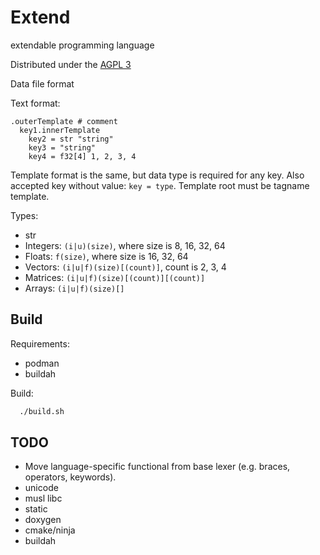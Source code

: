 # Extend

extendable programming language

Distributed under the [AGPL 3](LICENSE.md)

Data file format

Text format:
```pug
.outerTemplate # comment
  key1.innerTemplate
    key2 = str "string"
    key3 = "string"
    key4 = f32[4] 1, 2, 3, 4
```

Template format is the same, but data type is required
for any key. Also accepted key without value: 
`key = type`. Template root must be tagname template.


Types:
- str
- Integers: `(i|u)(size)`, where size is 8, 16, 32, 64
- Floats: `f(size)`, where size is 16, 32, 64
- Vectors: `(i|u|f)(size)[(count)]`, count is 2, 3, 4
- Matrices: `(i|u|f)(size)[(count)][(count)]`
- Arrays: `(i|u|f)(size)[]`

## Build

Requirements:
- podman
- buildah

Build:
```sh
  ./build.sh
```

## TODO

- Move language-specific functional from base lexer (e.g. braces, operators, keywords).
- unicode
- musl libc
- static
- doxygen
- cmake/ninja
- buildah
